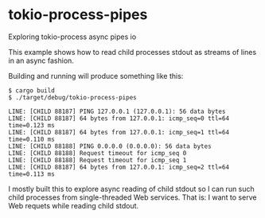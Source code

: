 # tokio-process-pipes
Exploring tokio-process async pipes io

This example shows how to read child processes stdout as streams of lines
in an async fashion.

Building and running will produce something like this:

    $ cargo build
    $ ./target/debug/tokio-process-pipes

    LINE: [CHILD 88187] PING 127.0.0.1 (127.0.0.1): 56 data bytes
    LINE: [CHILD 88187] 64 bytes from 127.0.0.1: icmp_seq=0 ttl=64 time=0.123 ms
    LINE: [CHILD 88187] 64 bytes from 127.0.0.1: icmp_seq=1 ttl=64 time=0.110 ms
    LINE: [CHILD 88188] PING 0.0.0.0 (0.0.0.0): 56 data bytes
    LINE: [CHILD 88188] Request timeout for icmp_seq 0
    LINE: [CHILD 88188] Request timeout for icmp_seq 1
    LINE: [CHILD 88187] 64 bytes from 127.0.0.1: icmp_seq=2 ttl=64 time=0.113 ms


I mostly built this to explore async reading of child stdout so I can run
such child processes from single-threaded Web services. That is: I want to
serve Web requets while reading child stdout.


